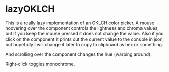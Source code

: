 # lazyOKLCH

This is a really lazy implementation of an OKLCH color picker.
A mouse hoovering over the component controls the lightness and chroma
values, but if you keep the mouse pressed it does not change the value.
Also if you click on the component it prints out the current value to the
console in json, but hopefully I will change it later to copy to clipboard
as hex or something.

And scrolling over the component changes the hue (warping around).

Right-click toggles monochrome.
